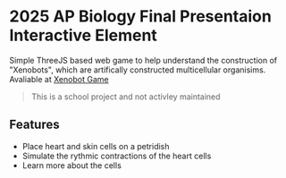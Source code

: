 # 2025 AP Biology Final Presentaion Interactive Element
Simple ThreeJS based web game to help understand the construction of "Xenobots", which are artifically constructed multicellular organisims. 
Avaliable at [Xenobot Game](xenobot.vercel.app)

> This is a school project and not activley maintained

## Features
- Place heart and skin cells on a petridish
- Simulate the rythmic contractions of the heart cells
- Learn more about the cells
